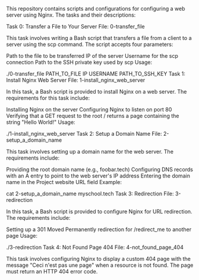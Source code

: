 This repository contains scripts and configurations for configuring a web server using Nginx. The tasks and their descriptions:

Task 0: Transfer a File to Your Server
File: 0-transfer_file

This task involves writing a Bash script that transfers a file from a client to a server using the scp command. The script accepts four parameters:

Path to the file to be transferred
IP of the server
Username for the scp connection
Path to the SSH private key used by scp
Usage:

./0-transfer_file PATH_TO_FILE IP USERNAME PATH_TO_SSH_KEY
Task 1: Install Nginx Web Server
File: 1-install_nginx_web_server

In this task, a Bash script is provided to install Nginx on a web server. The requirements for this task include:

Installing Nginx on the server
Configuring Nginx to listen on port 80
Verifying that a GET request to the root / returns a page containing the string "Hello World!"
Usage:

./1-install_nginx_web_server
Task 2: Setup a Domain Name
File: 2-setup_a_domain_name

This task involves setting up a domain name for the web server. The requirements include:

Providing the root domain name (e.g., foobar.tech)
Configuring DNS records with an A entry to point to the web server's IP address
Entering the domain name in the Project website URL field
Example:

cat 2-setup_a_domain_name
myschool.tech
Task 3: Redirection
File: 3-redirection

In this task, a Bash script is provided to configure Nginx for URL redirection. The requirements include:

Setting up a 301 Moved Permanently redirection for /redirect_me to another page
Usage:

./3-redirection
Task 4: Not Found Page 404
File: 4-not_found_page_404

This task involves configuring Nginx to display a custom 404 page with the message "Ceci n'est pas une page" when a resource is not found. The page must return an HTTP 404 error code.

